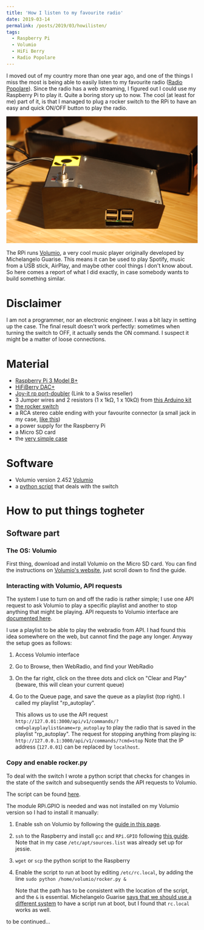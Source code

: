 ```yaml
---
title: 'How I listen to my favourite radio'
date: 2019-03-14
permalink: /posts/2019/03/howilisten/
tags:
  - Raspberry Pi
  - Volumio
  - HiFi Berry
  - Radio Popolare
---
```


I moved out of my country more than one year ago, and one of the things I miss the most is being able to easily listen to my favourite radio ([Radio Popolare](http://www.radiopopolare.it)). Since the radio has a web streaming, I figured out I could use my Raspberry Pi to play it. Quite a boring story up to now. The cool (at least for me) part of it, is that I managed to plug a rocker switch to the RPi to have an easy and quick ON/OFF button to play the radio.

![final result](http://raw.githubusercontent.com/martabe/Pi-Fi/master/pifi_rocker.JPG)


The RPi runs [Volumio](http://volumio.org), a very cool music player originally developed by Michelangelo Guarise. This means it can be used to play Spotify, music from a USB stick, AirPlay, and maybe other cool things I don't know about.
So here comes a report of what I did exactly, in case somebody wants to build something similar.


Disclaimer
======
I am not a programmer, nor an electronic engineer. I was a bit lazy in setting up the case. The final result doesn't work perfectly: sometimes when turning the switch to OFF, it actually sends the ON command. I suspect it might be a matter of loose connections.


Material
======
* [Raspberry Pi 3 Model B+](http://www.raspberrypi.org/products/raspberry-pi-3-model-b-plus)
* [HiFiBerry DAC+](http://www.hifiberry.com/products/dacplus)
* [Joy-it rp port-doubler](http://www.conrad.ch/fr/joy-it-rb-port-doubler-1-pcs-1720611.html) (Link to a Swiss reseller)
* 3 Jumper wires and 2 resistors (1 x 1k&#937;, 1 x 10k&#937;) from [this Arduino kit](http://wiki.seeedstudio.com/Sidekick_Basic_Kit_for_Arduino_V2)
* [the rocker switch](http://www.conrad.ch/fr/interrupteur-a-levier-1-x-offon-sci-701011-250-vac-15-a-a-accrochage-1-pcs-701011.html)
* a RCA stereo cable ending with your favourite connector (a small jack in my case, [like this](http://www.amazon.com/Adecco-LLC-Stereo-Female-Adapter/dp/B01ET3Y2SO/ref=sr_1_22?keywords=rca+to+jack&qid=1552585050&s=electronics&sr=1-22))
* a power supply for the Raspberry Pi
* a Micro SD card
* the [very simple case](http://https://www.conrad.ch/fr/boitier-pupitre-axxatronic-bim6005-blkpg-abs-noir-l-x-l-x-h-143-x-105-x-55-mm-1-pcs-1280333.html)


Software
======
* Volumio version 2.452 [Volumio](http://volumio.org)
* a [python script](http://raw.githubusercontent.com/martabe/Pi-Fi/master/rocker.py) that deals with the switch


How to put things togheter
======


Software part
------


### The OS: Volumio
First thing, download and install Volumio on the Micro SD card. You can find the instructions on [Volumio's website](http://volumio.org/get-started/), just scroll down to find the guide.

### Interacting with Volumio, API requests
The system I use to turn on and off the radio is rather simple; I use one API request to ask Volumio to play a specific playlist and another to stop anything that might be playing. API requests to Volumio interface are [documented here](http://volumio.github.io/docs/API/API_Overview.html).

I use a playlist to be able to play the webradio from API. I had found this idea somewhere on the web, but cannot find the page any longer. Anyway the setup goes as follows:
1. Access Volumio interface
2. Go to Browse, then WebRadio, and find your WebRadio
3. On the far right, click on the three dots and click on "Clear and Play" (beware, this will clean your current queue)
4. Go to the Queue page, and save the queue as a playlist (top right). I called my playlist "rp_autoplay".

   This allows us to use the API request
   `http://127.0.01:3000/api/v1/commands/?cmd=playplaylist&name=rp_autoplay`
   to play the radio that is saved in the playlist "rp_autoplay".
   The request for stopping anything from playing is:
   `http://127.0.0.1:3000/api/v1/commands/?cmd=stop`
   Note that the IP address (`127.0.01`) can be replaced by `localhost`.

### Copy and enable rocker.py
To deal with the switch I wrote a python script that checks for changes in the state of the switch and subsequently sends the API requests to Volumio.

The script can be found [here](http://github.com/martabe/Pi-Fi/blob/master/rocker.py).

The module RPi.GPIO is needed and was not installed on my Volumio version so I had to install it manually:
1. Enable ssh on Volumio by following the [guide in this page](http://volumio.github.io/docs/User_Manual/SSH.html).
2. `ssh` to the Raspberry and install `gcc` and `RPi.GPIO` following [this guide](http://zasieczny.wordpress.com/2015/02/12/volumio-installing-gpio-python-module-to-control-amplifier/). Note that in my case `/etc/apt/sources.list` was already set up for jessie.
3. `wget` or `scp` the python script to the Raspberry
4. Enable the script to run at boot by editing `/etc/rc.local`, by adding the line `sudo python /home/volumio/rocker.py &`

   Note that the path has to be consistent with the location of the script, and the `&` is essential.
   Michelangelo Guarise [says that we should use a different system](http://volumio.org/forum/problem-starting-python-script-via-etc-local-t5971.html) to have a script run at boot, but I found that `rc.local` works as well.


to be continued...
